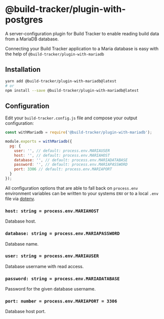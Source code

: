 # @build-tracker/plugin-with-postgres

A server-configuration plugin for Build Tracker to enable reading build data from a MariaDB database.

Connecting your Build Tracker application to a Maria database is easy with the help of `@build-tracker/plugin-with-mariadb`

## Installation

```sh
yarn add @build-tracker/plugin-with-mariadb@latest
# or
npm install --save @build-tracker/plugin-with-mariadb@latest
```

## Configuration

Edit your `build-tracker.config.js` file and compose your output configuration:

```js
const withMariadb = require('@build-tracker/plugin-with-mariadb');

module.exports = withMariadb({
  pg: {
    user: '', // default: process.env.MARIAUSER
    host: '', // default: process.env.MARIAHOST
    database: '', // default: process.env.MARIADATABASE
    password: '', // default: process.env.MARIAPASSWORD
    port: 3306 // default: process.env.MARIAPORT
  }
});
```

All configuration options that are able to fall back on `process.env` environment variables can be written to your systems `ENV` or to a local `.env` file via [dotenv](https://github.com/motdotla/dotenv#readme).

### `host: string = process.env.MARIAHOST`

Database host.

### `database: string = process.env.MARIAPASSWORD`

Database name.

### `user: string = process.env.MARIAUSER`

Database username with read access.

### `password: string = process.env.MARIADATABASE`

Password for the given database username.

### `port: number = process.env.MARIAPORT = 3306`

Database host port.
